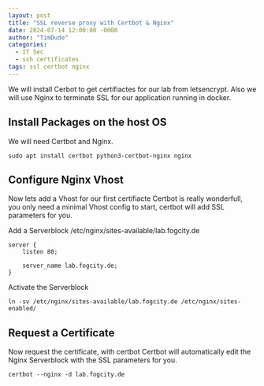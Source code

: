 ```yaml
---
layout: post
title: "SSL reverse proxy with Certbot & Nginx"
date: 2024-07-14 12:00:00 -0000
author: "TimDude"
categories:
  - IT Sec 
  - ssh certificates
tags: ssl certbot nginx
---
```


We will install Cerbot to get certifiactes for our lab from letsencrypt.
Also we will use Nginx to terminate SSL for our application running in docker.

## Install Packages on the host OS
We will need Certbot and Nginx.
```
sudo apt install certbot python3-certbot-nginx nginx
```

## Configure Nginx Vhost
Now lets add a Vhost for our first certifiacte
Certbot is really wonderfull, you only need a minimal Vhost config to start, certbot will add SSL parameters for you.

Add a Serverblock /etc/nginx/sites-available/lab.fogcity.de
```
server {
    listen 80;
    
    server_name lab.fogcity.de;
}
```

Activate the Serverblock
```
ln -sv /etc/nginx/sites-available/lab.fogcity.de /etc/nginx/sites-enabled/
```

## Request a Certificate
Now request the certificate, with certbot
Certbot will automatically edit the Nginx Serverblock with the SSL parameters for you.
```
certbot --nginx -d lab.fogcity.de
```
